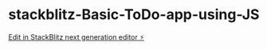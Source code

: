 # stackblitz-Basic-ToDo-app-using-JS

[Edit in StackBlitz next generation editor ⚡️](https://stackblitz.com/~/github.com/skinjamamulhaque/stackblitz-Basic-ToDo-app-using-JS)